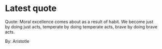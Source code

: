 # Latest quote 

Quote: Moral excellence comes about as a result of habit. We become just by doing just acts, temperate by doing temperate acts, brave by doing brave acts. 

By: Aristotle